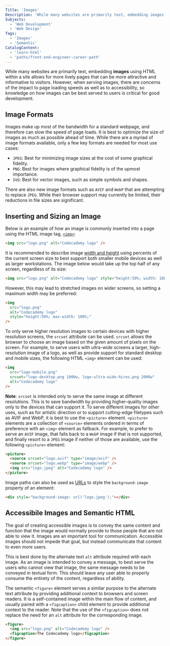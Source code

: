 ```yaml
---
Title: 'Images'
Description: 'While many websites are primarily text, embedding images using HTML within a site allows for more lively pages that can be more attractive and informative to visitors.'
Subjects:
  - 'Web Development'
  - 'Web Design'
Tags:
  - 'Images'
  - 'Semantic'
CatalogContent:
  - 'learn-html'
  - 'paths/front-end-engineer-career-path'
---
```


While many websites are primarily text, embedding **images** using HTML within a site allows for more lively pages that can be more attractive and informative to visitors. However, when serving images, there are concerns of the impact to page loading speeds as well as to accessibility, so knowledge on how images can be best served to users is critical for good development.

## Image Formats

Images make up most of the bandwidth for a standard webpage, and therefore can slow the speed of page loads. It is best to optimize the size of images as much as possible ahead of time. While there are a myriad of image formats available, only a few key formats are needed for most use cases:

- `JPEG`: Best for minimizing image sizes at the cost of some graphical fidelity.
- `PNG`: Best for images where graphical fidelity is of the upmost importance.
- `SVG`: Best for vector images, such as simple symbols and shapes.

There are also new image formats such as `AVIF` and `WebP` that are attempting to replace `JPEG`. While their browser support may currently be limited, their reductions in file sizes are significant.

## Inserting and Sizing an Image

Below is an example of how an image is commonly inserted into a page using the HTML image tag, [`<img>`](https://www.codecademy.com/resources/docs/html/tags/img):

```html
<img src="logo.png" alt="Codecademy logo" />
```

It is recommended to describe image [width and height](https://www.codecademy.com/resources/docs/uiux/width-height) using percents of the current screen size to best support both smaller mobile devices as well as larger workstations. The image below would take up the top half of any screen, regardless of its size:

```html
<img src="logo.png" alt="Codecademy logo" style="height:50%; width: 100%;" />
```

However, this may lead to stretched images on wider screens, so setting a maximum width may be preferred:

```html
<img
  src="logo.png"
  alt="Codecademy logo"
  style="height:50%; max-width: 100%;"
/>
```

To only serve higher resolution images to certain devices with higher resolution screens, the `srcset` attribute can be used. `srcset` allows the browser to choose an image based on the given amount of pixels on the screen. For example, to serve users with ultra-wide screens a larger, high-resolution image of a logo, as well as provide support for standard desktop and mobile sizes, the following HTML `<img>` element can be used:

```html
<img
  src="logo-mobile.png"
  srcset="logo-desktop.png 1000w, logo-ultra-wide-hires.png 2000w"
  alt="Codecademy logo"
/>
```

**Note**: `srcset` is intended only to serve the same image at different resolutions. This is to save bandwidth by providing higher-quality images only to the devices that can support it. To serve different images for other uses, such as for artistic direction or to support cutting-edge filetypes such as AVIF and WebP, it is best to use the `<picture>` element. `<picture>` elements are a collection of `<source>` elements ordered in terms of preference with an `<img>` element as fallback. For example, to prefer to serve an `AVIF` image, that falls back to a `WebP` image if that is not supported, and finally resort to a `JPEG` image if neither of those are available, use the following `<picture>` element:

```html
<picture>
  <source srcset="logo.avif" type="image/avif" />
  <source srcset="logo.webp" type="image/webp" />
  <img src="logo.jpeg" alt="Codecademy logo" />
</picture>
```

Image paths can also be used as [URLs](https://www.codecademy.com/resources/docs/general/url) to style the `background-image` property of an element:

```html
<div style="background-image: url('logo.jpeg');"></div>
```

## Accessibile Images and Semantic HTML

The goal of creating accessible images is to convey the same content and function that the image would normally provide to those people that are not able to view it. Images are an important tool for communication. Accessible images should not impede that goal, but instead communicate that content to even more users.

This is best done by the alternate text `alt` attribute required with each image. As an image is intended to convey a message, to best serve the users who cannot view that image, the same message needs to be conveyed in textual form. This should leave any user able to properly consume the entirety of the content, regardless of ability.

The semantic `<figure>` element serves a similar purpose to the alternate text attribute by providing additional context to browsers and screen readers. It is a self-contained image within the main flow of content, and usually paired with a `<figcaption>` child element to provide additional context to the reader. Note that the use of the `<figcaption>` does not replace the need for an `alt` attribute for the corresponding image.

```html
<figure>
  <img src="logo.png" alt="Codecademy logo" />
  <figcaption>The Codecademy logo</figcaption>
</figure>
```
